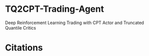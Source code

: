 # TQ2CPT-Trading-Agent
Deep Reinforcement Learning Trading with CPT Actor and Truncated Quantile Critics

# Citations
